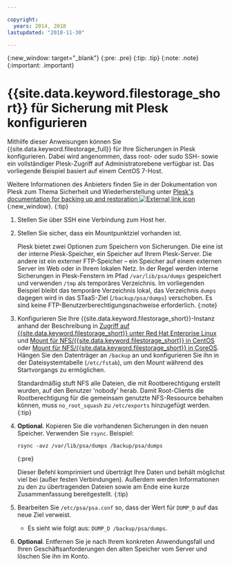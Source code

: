 ```yaml
---

copyright:
  years: 2014, 2018
lastupdated: "2018-11-30"

---
```

{:new_window: target="_blank"}
{:pre: .pre}
{:tip: .tip}
{:note: .note}
{:important: .important}

# {{site.data.keyword.filestorage_short}} für Sicherung mit Plesk konfigurieren

Mithilfe dieser Anweisungen können Sie {{site.data.keyword.filestorage_full}} für Ihre Sicherungen in Plesk konfigurieren. Dabei wird angenommen, dass root- oder sudo SSH- sowie ein vollständiger Plesk-Zugriff auf Administratorebene verfügbar ist. Das vorliegende Beispiel basiert auf einem CentOS 7-Host.

Weitere Informationen des Anbieters finden Sie in der Dokumentation von Plesk zum Thema Sicherheit und Wiederherstellung unter [Plesk's documentation for backing up and restoration ![External link icon](../../icons/launch-glyph.svg "External link icon")](https://docs.plesk.com/en-US/12.5/administrator-guide/backing-up-and-restoration.59256/){:new_window}.
{:tip}

1. Stellen Sie über SSH eine Verbindung zum Host her.
2. Stellen Sie sicher, dass ein Mountpunktziel vorhanden ist. <br />

   Plesk bietet zwei Optionen zum Speichern von Sicherungen. Die eine ist der interne Plesk-Speicher, ein Speicher auf Ihrem Plesk-Server. Die andere ist ein externer FTP-Speicher – ein Speicher auf einem externen Server im Web oder in Ihrem lokalen Netz. In der Regel werden interne Sicherungen in Plesk-Fenstern im Pfad `/var/lib/psa/dumps` gespeichert und verwenden `/tmp` als temporäres Verzeichnis. Im vorliegenden Beispiel bleibt das temporäre Verzeichnis lokal, das Verzeichnis `dumps` dagegen wird in das STaaS-Ziel (`/backup/psa/dumps`) verschoben. Es sind keine FTP-Benutzerberechtigungsnachweise erforderlich.
   {:note}
3. Konfigurieren Sie Ihre {{site.data.keyword.filestorage_short}}-Instanz anhand der Beschreibung in [Zugriff auf {{site.data.keyword.filestorage_short}} unter Red Hat Enterprise Linux](accessing-file-storage-linux.html) und [Mount für NFS/{{site.data.keyword.filestorage_short}} in CentOS](mounting-nsf-file-storage.html) oder [Mount für NFS/{{site.data.keyword.filestorage_short}} in CoreOS](mounting-storage-coreos.html). Hängen Sie den Datenträger an `/backup` an und konfigurieren Sie ihn in der Dateisystemtabelle (`/etc/fstab`), um den Mount während des Startvorgangs zu ermöglichen. <br />

   Standardmäßig stuft NFS alle Dateien, die mit Rootberechtigung erstellt wurden, auf den Benutzer 'nobody' herab. Damit Root-Clients die Rootberechtigung für die gemeinsam genutzte NFS-Ressource behalten können, muss `no_root_squash` zu `/etc/exports` hinzugefügt werden.
   {:tip}
4. **Optional**. Kopieren Sie die vorhandenen Sicherungen in den neuen Speicher. Verwenden Sie `rsync`. Beispiel:
   ```
   rsync -avz /var/lib/psa/dumps /backup/psa/dumps
   ```
   {:pre}

   Dieser Befehl komprimiert und überträgt Ihre Daten und behält möglichst viel bei (außer festen Verbindungen). Außerdem werden Informationen zu den zu übertragenden Dateien sowie am Ende eine kurze Zusammenfassung bereitgestellt.
   {:tip}
5. Bearbeiten Sie `/etc/psa/psa.conf` so, dass der Wert für `DUMP_D` auf das neue Ziel verweist.
    - Es sieht wie folgt aus: `DUMP_D /backup/psa/dumps`.
6. **Optional**. Entfernen Sie je nach Ihrem konkreten Anwendungsfall und Ihren Geschäftsanforderungen den alten Speicher vom Server und löschen Sie ihn im Konto.
